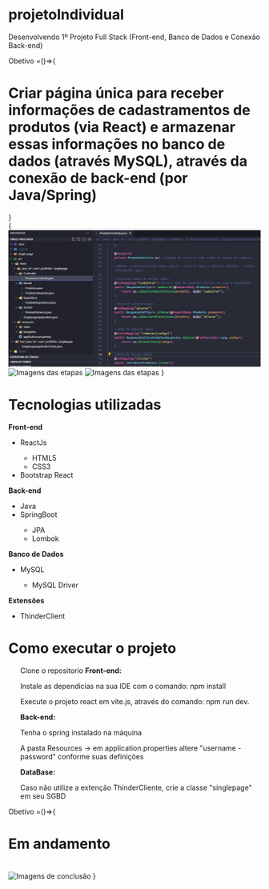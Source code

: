# projetoIndividual
Desenvolvendo 1º Projeto Full Stack (Front-end, Banco de Dados e Conexão Back-end)

Obetivo =()=>{
    <h1> Criar página única para receber informações de cadastramentos de produtos (via React) e armazenar essas informações no banco de dados (através MySQL), através da conexão de back-end (por Java/Spring)</h1>
}  
{
<img src='BackEndConcluido.png' alt='Imagens das etapas'>
<img src='' alt='Imagens das etapas'>
<img src='' alt='Imagens das etapas'>
}

<h1>Tecnologias utilizadas</h1>
<strong>Front-end</strong>
<ul>
    <li>ReactJs</li>
        <ul>
            <li>HTML5</li>
            <li>CSS3</li>
        </ul>
    <li>Bootstrap React</li>
</ul>
<strong>Back-end</strong>
<ul>
    <li>Java</li>
    <li>SpringBoot</li>
        <ul>
            <li>JPA</li>
            <li>Lombok</li>
        </ul>
</ul>
<strong>Banco de Dados</strong>
<ul>
    <li>MySQL</li>
        <ul>
            <li>MySQL Driver</li>
        </ul>
</ul>
<strong>Extensões</strong>
<ul>
    <li>ThinderClient</li>
</ul>

<h1><strong>Como executar o projeto</strong></h1>
<ul>
    Clone o repositorio
    <strong>Front-end:</strong>
    <p>Instale as dependicias na sua IDE com o comando: npm install</p>
    <p>Execute o projeto react em vite.js, através do comando: npm run dev.</p>
    <strong>Back-end:</strong>
    <p>Tenha o spring instalado na máquina</p>
    <p>A pasta Resources -> em application.properties altere "username - password" conforme suas definições</p>
    <strong>DataBase:</strong>
    <p>Caso não utilize a extenção ThinderCliente, crie a classe "singlepage" em seu SGBD</p>
    
</ul>

Obetivo =()=>{
    <h1>Em andamento</h1>
    <h1><!-- Objetivo do projeto concluído com sucesso! --></h1>
    <img src=''  alt='Imagens de conclusão'>
} 
